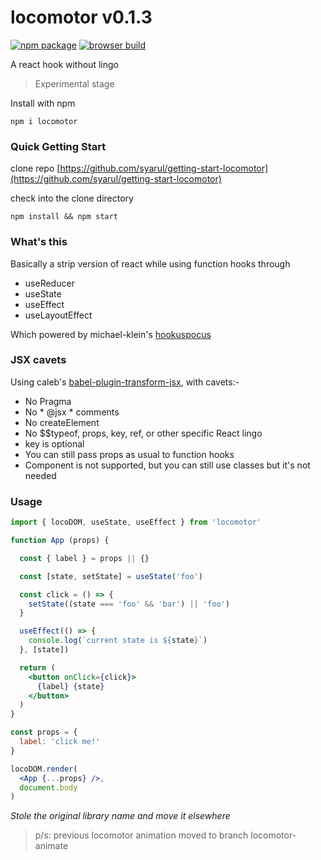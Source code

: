 # locomotor v0.1.3

[![npm package](https://img.shields.io/badge/npm-0.1.3-blue.svg)](https://www.npmjs.com/package/locomotor) [![browser build](https://img.shields.io/badge/unpkg-0.1.3-ff69b4.svg)](https://unpkg.com/locomotor@0.1.3/locomotor-min.js)

A react hook without lingo

> Experimental stage

Install with npm

```npm i locomotor```

### Quick Getting Start

clone repo [https://github.com/syarul/getting-start-locomotor](https://github.com/syarul/getting-start-locomotor)

check into the clone directory

```npm install && npm start```

### What's this
Basically a strip version of react while using function hooks through
- useReducer
- useState
- useEffect
- useLayoutEffect

Which powered by michael-klein's [hookuspocus](https://github.com/michael-klein/hookuspocus)

### JSX cavets
Using caleb's [babel-plugin-transform-jsx](https://github.com/calebmer/node_modules/tree/master/babel-plugin-transform-jsx), with cavets:-
- No Pragma
- No * @jsx * comments
- No createElement
- No $$typeof, props, key, ref, or other specific React lingo
- key is optional
- You can still pass props as usual to function hooks
- Component is not supported, but you can still use classes but it's not needed

### Usage
```jsx
import { locoDOM, useState, useEffect } from 'locomotor'

function App (props) {

  const { label } = props || {}

  const [state, setState] = useState('foo')

  const click = () => {
    setState((state === 'foo' && 'bar') || 'foo')
  }

  useEffect(() => {
    console.log(`current state is ${state}`)
  }, [state])

  return (
    <button onClick={click}>
      {label} {state}
    </button>
  )
}

const props = {
  label: 'click me!'
}

locoDOM.render(
  <App {...props} />, 
  document.body
)

```

*Stole the original library name and move it elsewhere*
> p/s: previous locomotor animation moved to branch locomotor-animate